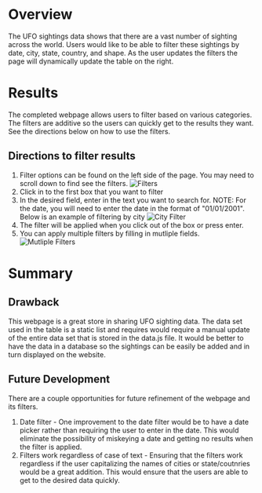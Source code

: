 # Overview
The UFO sightings data shows that there are a vast number of sighting across the world. Users would like to be able to filter these sightings by date, city, state, country, and shape. As the user updates the filters the page will dynamically update the table on the right.

# Results
The completed webpage allows users to filter based on various categories. The filters are additive so the users can quickly get to the results they want.
See the directions below on how to use the filters.
## Directions to filter results
1. Filter options can be found on the left side of the page. You may need to scroll down to find see the filters.
![Filters](../main/resources/filters_start.png)
2. Click in to the first box that you want to filter
3. In the desired field, enter in the text you want to search for. NOTE: For the date, you will need to enter the date in the format of "01/01/2001". Below is an example of filtering by city
![City Filter](../main/resources/city.png)
4. The filter will be applied when you click out of the box or press enter.
5. You can apply multiple filters by filling in mutliple fields.
![Mutliple Filters](../main/resources/multiple.png)


# Summary
## Drawback
This webpage is a great store in sharing UFO sighting data. The data set used in the table is a static list and requires would require a manual update of the entire data set that is stored in the data.js file. It would be better to have the data in a database so the sightings can be easily be added and in turn displayed on the website.
## Future Development
There are a couple opportunities for future refinement of the webpage and its filters.
1. Date filter - One improvement to the date filter would be to have a date picker rather than requiring the user to enter in the date. This would eliminate the possibility of miskeying a date and getting no results when the filter is applied.
2. Filters work regardless of case of text - Ensuring that the filters work regardless if the user capitalizing the names of cities or state/coutnries would be a great addition. This would ensure that the users are able to get to the desired data quickly. 
